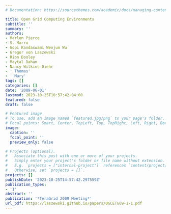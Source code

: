 ```yaml
---
# Documentation: https://sourcethemes.com/academic/docs/managing-content/

title: Open Grid Computing Environments
subtitle: ''
summary: ''
authors:
- Marlon Pierce
- S. Marru
- Gopi Kandaswami Wenjun Wu
- Gregor von Laszewski
- Rion Dooley
- Maytal Dahan
- Nancy Wilkins-Diehr
- ' Thomas'
- ' Mary'
tags: []
categories: []
date: '2009-06-01'
lastmod: 2023-10-25T10:57:42-04:00
featured: false
draft: false

# Featured image
# To use, add an image named `featured.jpg/png` to your page's folder.
# Focal points: Smart, Center, TopLeft, Top, TopRight, Left, Right, BottomLeft, Bottom, BottomRight.
image:
  caption: ''
  focal_point: ''
  preview_only: false

# Projects (optional).
#   Associate this post with one or more of your projects.
#   Simply enter your project's folder or file name without extension.
#   E.g. `projects = ["internal-project"]` references `content/project/deep-learning/index.md`.
#   Otherwise, set `projects = []`.
projects: []
publishDate: '2023-10-25T14:57:42.297559Z'
publication_types:
- '1'
abstract: ''
publication: '*TeraGrid 2009 Meeting*'
url_pdf: https://laszewski.github.io/papers/OGCETG09-1-1.pdf
---
```

